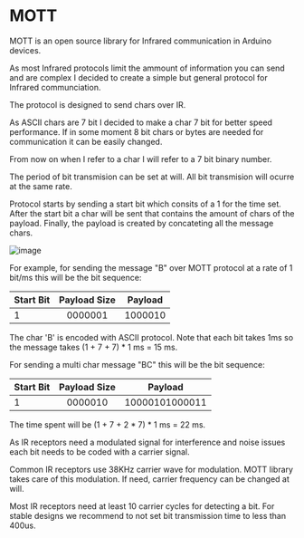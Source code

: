 # MOTT

MOTT is an open source library for Infrared communication in Arduino devices.

As most Infrared protocols limit the ammount of information you can send and are complex I decided to create a simple but general protocol for Infrared communciation.

The protocol is designed to send chars over IR.

As ASCII chars are 7 bit I decided to make a char 7 bit for better speed performance. If in some moment 8 bit chars or bytes are needed for communication it can be easily changed.

From now on when I refer to a char I will refer to a 7 bit binary number.

The period of bit transmision can be set at will. All bit transmision will ocurre at the same rate.

Protocol starts by sending a start bit which consits of a 1 for the time set. After the start bit a char will be sent that contains the amount of chars of the payload. Finally, the payload is created by concateting all the message chars.


![image](https://user-images.githubusercontent.com/33181424/126815587-b76cd287-819d-4bac-b6ad-a3812a2422d8.png)

For example, for sending the message "B" over MOTT protocol at a rate of 1 bit/ms this will be the bit sequence:

| Start Bit | Payload Size | Payload |
|-----------|:------------:|---------|
| 1         | 0000001      | 1000010 |

The char 'B' is encoded with ASCII protocol.
Note that each bit takes 1ms so the message takes (1 + 7 + 7) * 1 ms = 15 ms.

For sending a multi char message "BC" this will be the bit sequence:

| Start Bit | Payload Size | Payload        |
|-----------|:------------:|----------------|
| 1         | 0000010      | 10000101000011 |

The time spent will be (1 + 7 + 2 * 7) * 1 ms = 22 ms.

As IR receptors need a modulated signal for interference and noise issues each bit needs to be coded with a carrier signal.

Common IR receptors use 38KHz carrier wave for modulation. MOTT library takes care of this modulation. If need, carrier frequency can be changed at will.

Most IR receptors need at least 10 carrier cycles for detecting a bit. For stable designs we recommend to not set bit transmission time to less than 400us.
